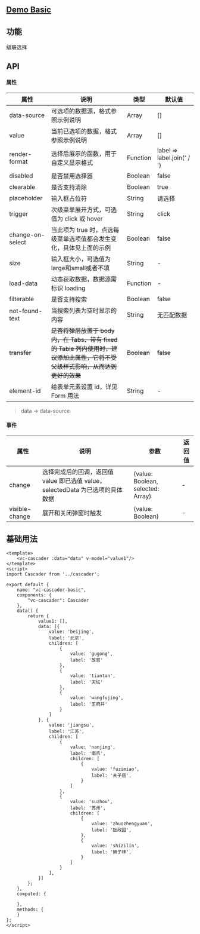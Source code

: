 ## [Demo Basic](https://wya-team.github.io/wya-vc/dist/cascader/basic.html)
## 功能
级联选择

## API

#### 属性

属性 | 说明 | 类型 | 默认值
---|---|---|---
data-source | 可选项的数据源，格式参照示例说明 | Array | []
value | 当前已选项的数据，格式参照示例说明 | Array | []
render-format | 选择后展示的函数，用于自定义显示格式 | Function | label => label.join(' / ')
disabled | 是否禁用选择器 | Boolean | false
clearable | 是否支持清除 | Boolean | true
placeholder | 输入框占位符 | String | 请选择
trigger | 次级菜单展开方式，可选值为 click 或 hover | String | click
change-on-select | 当此项为 true 时，点选每级菜单选项值都会发生变化，具体见上面的示例 | Boolean | false
size | 输入框大小，可选值为large和small或者不填 | String | -
load-data | 动态获取数据，数据源需标识 loading | Function | -
filterable | 是否支持搜索 | Boolean | false
not-found-text | 当搜索列表为空时显示的内容 | String | 无匹配数据
~~transfer~~ | ~~是否将弹层放置于 body 内，在 Tabs、带有 fixed 的 Table 列内使用时，建议添加此属性，它将不受父级样式影响，从而达到更好的效果~~ | ~~Boolean~~ | ~~false~~
element-id | 给表单元素设置 id，详见 Form 用法 | String | -


> data -> data-source

#### 事件

属性 | 说明 | 参数 | 返回值
---|---|---|---
change | 选择完成后的回调，返回值 value 即已选值 value，selectedData 为已选项的具体数据 | (value: Boolean, selected: Array) | -
visible-change | 展开和关闭弹窗时触发 | (value: Boolean) | -

## 基础用法

```vue
<template>
	<vc-cascader :data="data" v-model="value1"/>
</template>
<script>
import Cascader from '../cascader';

export default {
	name: "vc-cascader-basic",
	components: {
		"vc-cascader": Cascader
	},
	data() {
		return {
			value1: [],
			data: [{
				value: 'beijing',
				label: '北京',
				children: [
					{
						value: 'gugong',
						label: '故宫'
					},
					{
						value: 'tiantan',
						label: '天坛'
					},
					{
						value: 'wangfujing',
						label: '王府井'
					}
				]
			}, {
				value: 'jiangsu',
				label: '江苏',
				children: [
					{
						value: 'nanjing',
						label: '南京',
						children: [
							{
								value: 'fuzimiao',
								label: '夫子庙',
							}
						]
					},
					{
						value: 'suzhou',
						label: '苏州',
						children: [
							{
								value: 'zhuozhengyuan',
								label: '拙政园',
							},
							{
								value: 'shizilin',
								label: '狮子林',
							}
						]
					}
				],
			}]
		};
	},
	computed: {
		
	},
	methods: {
	}
};
</script>

```